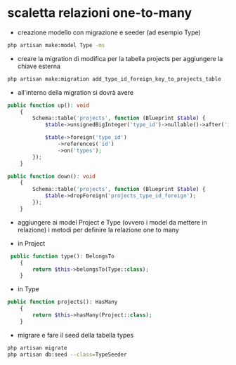 # scaletta relazioni one-to-many

- creazione modello con migrazione e seeder (ad esempio Type)
```bash
php artisan make:model Type -ms
```

- creare la migration di modifica per la tabella projects per aggiungere la chiave esterna
```bash
php artisan make:migration add_type_id_foreign_key_to_projects_table
```

- all'interno della migration si dovrà avere
```php
public function up(): void
    {
        Schema::table('projects', function (Blueprint $table) {
            $table->unsignedBigInteger('type_id')->nullable()->after('id');

            $table->foreign('type_id')
                ->references('id')
                ->on('types');
        });
    }

public function down(): void
    {
        Schema::table('projects', function (Blueprint $table) {
            $table->dropForeign('projects_type_id_foreign');
        });
    }
```

- aggiungere ai model Project e Type (ovvero i model da mettere in relazione) i metodi per definire la relazione one to many

- in Project
```php
 public function type(): BelongsTo
    {
        return $this->belongsTo(Type::class);
    }

```

- in Type
```php
public function projects(): HasMany
    {
        return $this->hasMany(Project::class);
    }
```

- migrare e fare il seed della tabella types
```bash
php artisan migrate
php artisan db:seed --class=TypeSeeder
```
